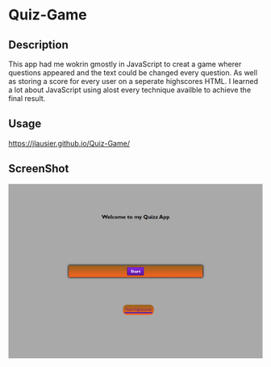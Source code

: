 # Quiz-Game

## Description
This app had me wokrin gmostly in JavaScript to creat a game wherer questions appeared and the text could be changed every question. As well as storing a score for every  user on a seperate highscores HTML. I learned a lot about JavaScript using alost every technique availble to achieve the final result.

## Usage
https://jlausier.github.io/Quiz-Game/


## ScreenShot

![Screenshot](assets\127.0.0.1_5500_index.html.png)